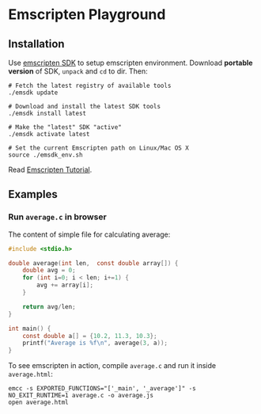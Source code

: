 # Emscripten Playground

## Installation

Use [emscripten SDK][1] to setup emscripten environment. Download **portable version** of SDK,
`unpack` and `cd` to dir. Then:

    # Fetch the latest registry of available tools
    ./emsdk update

    # Download and install the latest SDK tools
    ./emsdk install latest

    # Make the "latest" SDK "active"
    ./emsdk activate latest

    # Set the current Emscripten path on Linux/Mac OS X
    source ./emsdk_env.sh


Read [Emscripten Tutorial][2].


## Examples

### Run `average.c` in browser

The content of simple file for calculating average:


```c
#include <stdio.h>

double average(int len,  const double array[]) {
    double avg = 0;
    for (int i=0; i < len; i+=1) {
        avg += array[i];
    }

    return avg/len;
}

int main() {
    const double a[] = {10.2, 11.3, 10.3};
    printf("Average is %f\n", average(3, a));
}
```

To see emscripten in action, compile `average.c` and run it inside `average.html`:

    emcc -s EXPORTED_FUNCTIONS="['_main', '_average']" -s NO_EXIT_RUNTIME=1 average.c -o average.js
    open average.html


[1]: http://kripken.github.io/emscripten-site/docs/getting_started/downloads.html
[2]: http://kripken.github.io/emscripten-site/docs/getting_started/Tutorial.html
